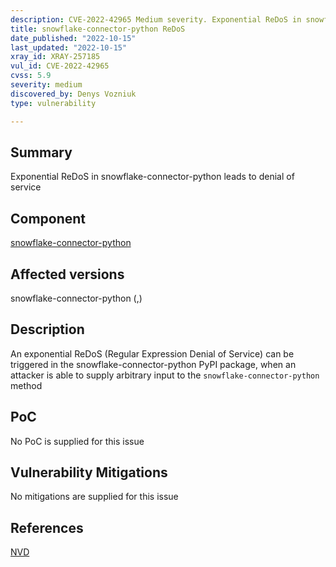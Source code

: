 ```yaml
---
description: CVE-2022-42965 Medium severity. Exponential ReDoS in snowflake-connector-python leads to denial of service
title: snowflake-connector-python ReDoS
date_published: "2022-10-15"
last_updated: "2022-10-15"
xray_id: XRAY-257185
vul_id: CVE-2022-42965
cvss: 5.9
severity: medium
discovered_by: Denys Vozniuk
type: vulnerability

---
```


## Summary

Exponential ReDoS in snowflake-connector-python leads to denial of service

## Component

[snowflake-connector-python](https://pypi.org/project/snowflake-connector-python)

## Affected versions

snowflake-connector-python (,)

## Description

An exponential ReDoS (Regular Expression Denial of Service) can be triggered in the snowflake-connector-python PyPI package, when an attacker is able to supply arbitrary input to the `snowflake-connector-python` method

## PoC

No PoC is supplied for this issue



## Vulnerability Mitigations

No mitigations are supplied for this issue

## References

[NVD](https://nvd.nist.gov/vuln/detail/CVE-2022-42965)